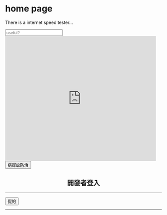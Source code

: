 # home page
There is a internet speed tester...




<input placeholder="useful?">





<iframe src="https://scratch.mit.edu/projects/546714583/embed" allowtransparency="true" width="485" height="402" frameborder="0" scrolling="no" allowfullscreen></iframe>



<input type="button" value="病媒蚊防治" onclick="location.href='slowson.github/slowsonplace'">




<html>
<head>
<meta HTTP-EQUIV="Content-Type" CONTENT="text/html; charset=big5">
</head>

<body>
<h2 align=center>開發者登入</h2>
<hr>

<script>
function password() {
	username="";
	passwd="";
	while (username=="")		// Get the user's name
		username=prompt('name?：', "");
	if ((username!="slowson") && (username != "Jang")) {
		alert(("別亂猜密碼!!")&&("走開!!"))
		return;
	}
	while (passwd=="")		// Get the password
		passwd=prompt(username+"，您好！\n"+"請輸入密碼：", password?");
	if (passwd!="cs3431")
		alert(("別亂猜密碼!!")&&("走開!!"))
	else
		myWin=open("found01.htm", "displayWindow", "width=600,height=200,status=yes,toolbar=yes,location=yes,resizable=yes,menubar=yes,scrollbars=yes");
}
</script>
<input type="button" value="假的" onclick="location.href='404'">

<hr>
</body>
</html>
